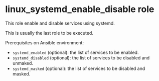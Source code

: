 # linux_systemd_enable_disable role

This role enable and disable services using systemd.

This is usually the last role to be executed.

Prerequisites on Ansible environment:

* `systemd_enabled` (optional): the list of services to be enabled.
* `systemd_disabled` (optional): the list of services to be disabled and unmaked.
* `systemd_masked` (optional): the list of services to be disabled and masked.
